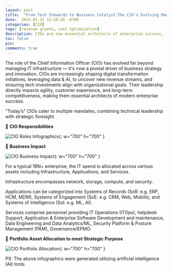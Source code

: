 ```yaml
---
layout: post
title:  "From Tech Stewards to Business Catalyst:The CIO's Evolving Mandates"
date:  2025-01-31 12:20:26 -0700
categories: [CIO]
tags: [revenue growth, cost optimization]
description: CIOs are now essential architects of enterprise success, impacting agility, customer experience, and competitiveness.
toc: false
pin: 
comments: true
---
```

The role of the Chief Information Officer (CIO) has evolved far beyond managing IT infrastructure — it's now a pivotal driver of business strategy and innovation. CIOs are increasingly shaping digital transformation initiatives, leveraging data & AI, to uncover new revenue streams, and ensuring tech investments align with organizational goals. Their leadership directly impacts agility, customer experience, and long-term competitiveness, making them essential architects of modern enterprise success.

"Today’s" CIOs cater to multiple mandates, combining technical leadership with strategic foresight.

👑 **CIO Responsibilities**

![CIO Roles Infographics](https://ketanhm.github.io/images/cio.gif){: w="700" h="700" }

💸 **Business Impact**

![CIO Business Impact](https://ketanhm.github.io/images/impact.png){: w="700" h="700" }

For a typical 1BN+ enterprise, the IT spend is allocated across various assets including Infrastructure, Applications, and Services.

Infrastructure encompasses network, storage, compute, and security.

Applications can be categorized into Systems of Records (SoR: e.g. ERP, HCM, MDM), Systems of Engagement (SoE: e.g. CRM, Web, Mobile), and Systems of Intelligence (SoI: e.g. ML, AI).

Services comprise personnel providing IT Operations (ITOps), helpdesk Support, Application & Enterprise Software Development and maintenance, Data Engineering and Data Analytics/ML, Security Platform & Posture Management (PAM), Governance/EPMO.


💼 **Portfolio Asset Allocation to meet Strategic Purpose**

![CIO Portfolio Allocation](https://ketanhm.github.io/images/cio-allocation.png){: w="700" h="700" }


PS: The above infographics were generated utilizing artificial intelligence (AI) tools.
